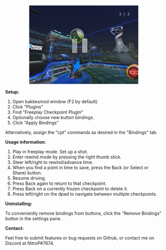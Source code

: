 <p align="center"><img src="banner.png" width="350"></p>

**Setup:**

1. Open bakkesmod window (F2 by default)
2. Click "Plugins"
3. Find "Freeplay Checkpoint Plugin"
4. Optionally choose new button bindings.
5. Click "Apply Bindings"

Alternatively, assign the "cpt" commands as desired in the "Bindings" tab.

**Usage information:**

1. Play in freeplay mode.  Set up a shot.
2. Enter rewind mode by pressing the right thumb stick.
3. Steer left/right to rewind/advance time.
4. When you find a point in time to save, press the Back (or Select or Share) button.
5. Resume driving.
6. Press Back again to return to that checkpoint.
7. Press Back on a currently frozen checkpoint to delete it.
8. Press left/right on the dpad to navigate between multiple checkpoints.

**Uninstalling:**

To conveniently remove bindings from buttons, click the "Remove Bindings" button
in the settings pane.

**Contact:**

Feel free to submit features or bug requests on Github, or contact me on Discord at NitroP#7674.
